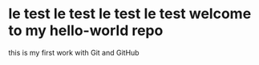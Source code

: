 # le test le test le test le test welcome to my hello-world repo

this is my first work with Git and GitHub